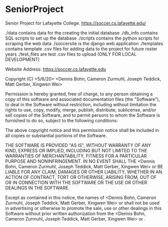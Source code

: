 # SeniorProject
Senior Project for Lafayette College. https://soccer.cs.lafayette.edu/

./data contains data for the creating the initial database
./db_info contains SQL scripts to set up the database
./scripts contains the python scripts for scraping the web data
./soccersite is the django web application
./templates contains template .csv files for adding data to the project for future roster years
./test_files are test .csv files to upload (ONLY FOR LOCAL DEVELOPMENT)

Website Address: https://soccer.cs.lafayette.edu


Copyright (C) <5/6/20>  <Dennis Bohn, Cameron Zurmuhl, Joseph Teddick, Matt Gerber, Xingwen Wei>

Permission is hereby granted, free of charge, to any person obtaining a copy of this software and associated documentation files (the "Software"), to deal in the Software without restriction, including without limitation the rights to use, copy, modify, merge, publish, distribute, sublicense, and/or sell copies of the Software, and to permit persons to whom the Software is furnished to do so, subject to the following conditions:

The above copyright notice and this permission notice shall be included in all copies or substantial portions of the Software.

THE SOFTWARE IS PROVIDED "AS IS", WITHOUT WARRANTY OF ANY KIND, EXPRESS OR IMPLIED, INCLUDING BUT NOT LIMITED TO THE WARRANTIES OF MERCHANTABILITY, FITNESS FOR A PARTICULAR PURPOSE AND NONINFRINGEMENT. IN NO EVENT SHALL THE <Dennis Bohn, Cameron Zurmuhl, Joseph Teddick, Matt Gerber, Xingwen Wei> or <Lafayette College> BE LIABLE FOR ANY CLAIM, DAMAGES OR OTHER LIABILITY, WHETHER IN AN ACTION OF CONTRACT, TORT OR OTHERWISE, ARISING FROM, OUT OF OR IN CONNECTION WITH THE SOFTWARE OR THE USE OR OTHER DEALINGS IN THE SOFTWARE.

Except as contained in this notice, the names of <Dennis Bohn, Cameron Zurmuhl, Joseph Teddick, Matt Gerber, Xingwen Wei> or <Lafayette College> shall not be used in advertising or otherwise to promote the sale, use or other dealings in this Software without prior written authorization from the <Dennis Bohn, Cameron Zurmuhl, Joseph Teddick, Matt Gerber, Xingwen Wei> or <Lafayette College>.
